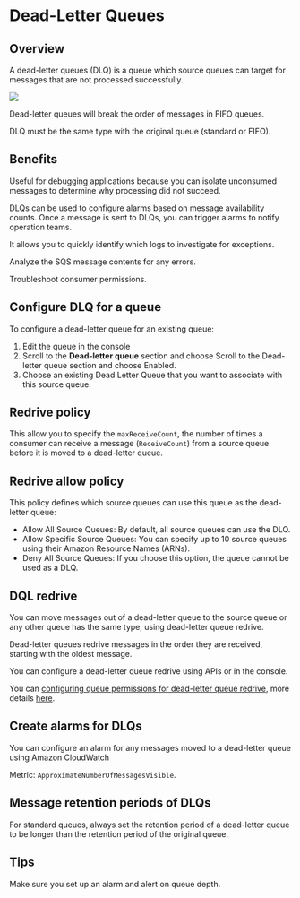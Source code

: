 # Dead-Letter Queues

## Overview

A dead-letter queues (DLQ) is a queue which source queues can target for messages that are not processed successfully.

![](https://digitalcloud.training/wp-content/uploads/2022/01/amazon-sqs-dead-letter-queue-redrive-policy.jpeg)

Dead-letter queues will break the order of messages in FIFO queues.

DLQ must be the same type with the original queue (standard or FIFO).


## Benefits

Useful for debugging applications because you can isolate unconsumed messages to determine why processing did not succeed.

DLQs can be used to configure alarms based on message availability counts. Once a message is sent to DLQs, you can trigger alarms to notify operation teams.

It allows you to quickly identify which logs to investigate for exceptions.

Analyze the SQS message contents for any errors.

Troubleshoot consumer permissions.


## Configure DLQ for a queue

To configure a dead-letter queue for an existing queue:
1. Edit the queue in the console
2. Scroll to the **Dead-letter queue** section and choose Scroll to the Dead-letter queue section and choose Enabled.
3. Choose an existing Dead Letter Queue that you want to associate with this source queue.


## Redrive policy

This allow you to specify the `maxReceiveCount`, the number of times a consumer can receive a message (`ReceiveCount`) from a source queue before it is moved to a dead-letter queue.


## Redrive allow policy

This policy defines which source queues can use this queue as the dead-letter queue:
- Allow All Source Queues: By default, all source queues can use the DLQ.
- Allow Specific Source Queues: You can specify up to 10 source queues using their Amazon Resource Names (ARNs).
- Deny All Source Queues: If you choose this option, the queue cannot be used as a DLQ.


## DQL redrive

You can move messages out of a dead-letter queue to the source queue or any other queue has the same type, using dead-letter queue redrive.

Dead-letter queues redrive messages in the order they are received, starting with the oldest message.

You can configure a dead-letter queue redrive using APIs or in the console.

You can [configuring queue permissions for dead-letter queue redrive](https://docs.aws.amazon.com/AWSSimpleQueueService/latest/SQSDeveloperGuide/sqs-configure-dead-letter-queue-redrive.html#sqs-configure-dead-letter-queue-redrive-permissions), more details [here](https://docs.aws.amazon.com/AWSSimpleQueueService/latest/SQSDeveloperGuide/sqs-dead-letter-queues-cloudtrail.html#sqs-dead-letter-queues-cloudtrail-permissions).


## Create alarms for DLQs

You can configure an alarm for any messages moved to a dead-letter queue using Amazon CloudWatch

Metric: `ApproximateNumberOfMessagesVisible`.


## Message retention periods of DLQs

For standard queues, always set the retention period of a dead-letter queue to be longer than the retention period of the original queue.


## Tips

Make sure you set up an alarm and alert on queue depth.
